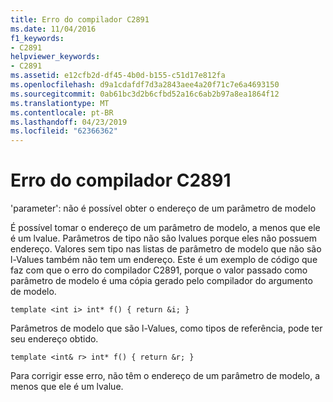 ```yaml
---
title: Erro do compilador C2891
ms.date: 11/04/2016
f1_keywords:
- C2891
helpviewer_keywords:
- C2891
ms.assetid: e12cfb2d-df45-4b0d-b155-c51d17e812fa
ms.openlocfilehash: d9a1cdafdf7d3a2843aee4a20f71c7e6a4693150
ms.sourcegitcommit: 0ab61bc3d2b6cfbd52a16c6ab2b97a8ea1864f12
ms.translationtype: MT
ms.contentlocale: pt-BR
ms.lasthandoff: 04/23/2019
ms.locfileid: "62366362"
---
```

# <a name="compiler-error-c2891"></a>Erro do compilador C2891

'parameter': não é possível obter o endereço de um parâmetro de modelo

É possível tomar o endereço de um parâmetro de modelo, a menos que ele é um lvalue. Parâmetros de tipo não são lvalues porque eles não possuem endereço. Valores sem tipo nas listas de parâmetro de modelo que não são l-Values também não tem um endereço. Este é um exemplo de código que faz com que o erro do compilador C2891, porque o valor passado como parâmetro de modelo é uma cópia gerado pelo compilador do argumento de modelo.

```
template <int i> int* f() { return &i; }
```

Parâmetros de modelo que são l-Values, como tipos de referência, pode ter seu endereço obtido.

```
template <int& r> int* f() { return &r; }
```

Para corrigir esse erro, não têm o endereço de um parâmetro de modelo, a menos que ele é um lvalue.